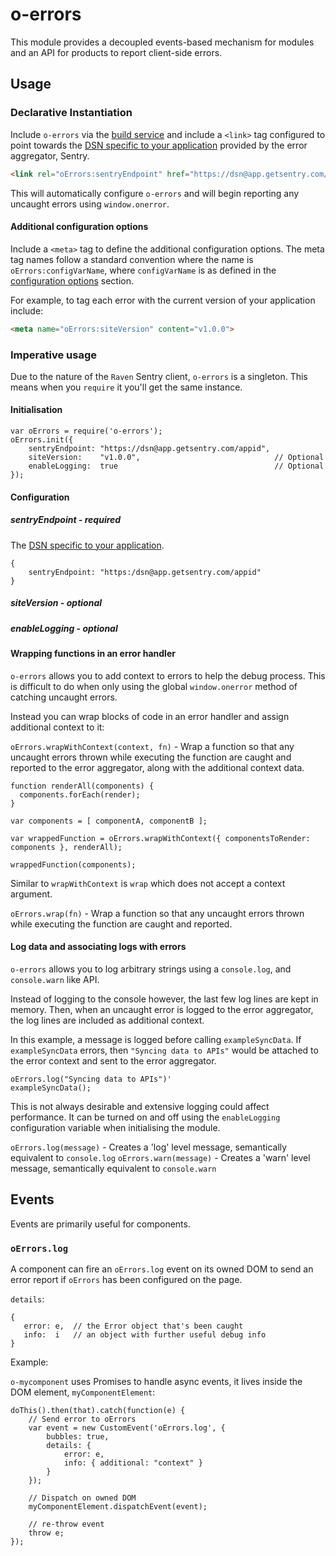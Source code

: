 # o-errors

This module provides a decoupled events-based mechanism for modules and an API
for products to report client-side errors.

## Usage

### Declarative Instantiation

Include `o-errors` via the [build service](https://registry.origami.ft.com/components/o-errors#section-usage) and include a `<link>` tag configured
to point towards the [DSN specific to your application](https://app.getsentry.com/docs/platforms/) provided by the error aggregator, Sentry.

```HTML
<link rel="oErrors:sentryEndpoint" href="https://dsn@app.getsentry.com/appid" />
```

This will automatically configure `o-errors` and will begin reporting any
uncaught errors using `window.onerror`.

#### Additional configuration options

Include a `<meta>` tag to define the additional configuration options.  The
meta tag names follow a standard convention where the name is
`oErrors:configVarName`, where `configVarName` is as defined in the [configuration options](#configuration) section.

For example, to tag each error with the current version of your application
include:

```HTML
<meta name="oErrors:siteVersion" content="v1.0.0">
```

### Imperative usage

Due to the nature of the `Raven` Sentry client, `o-errors` is a singleton.
This means when you `require` it you'll get the same instance.

#### Initialisation

```JS
var oErrors = require('o-errors');
oErrors.init({
	sentryEndpoint: "https://dsn@app.getsentry.com/appid",
	siteVersion:    "v1.0.0",                              // Optional
	enableLogging:  true                                   // Optional
});
```

#### Configuration

##### sentryEndpoint - required

The [DSN specific to your application](https://app.getsentry.com/docs/platforms/).

```JS
{
	sentryEndpoint: "https:/dsn@app.getsentry.com/appid"
}
```

##### siteVersion   - optional

##### enableLogging - optional

#### Wrapping functions in an error handler

`o-errors` allows you to add context to errors to help the debug process.
This is difficult to do when only using the global `window.onerror` method of
catching uncaught errors.

Instead you can wrap blocks of code in an error handler and assign additional
context to it:

`oErrors.wrapWithContext(context, fn)` - Wrap a function so that any uncaught
errors thrown while executing the function are caught and reported to the
error aggregator, along with the additional context data.

```JS
function renderAll(components) {
  components.forEach(render);
}

var components = [ componentA, componentB ];

var wrappedFunction = oErrors.wrapWithContext({ componentsToRender: components }, renderAll);

wrappedFunction(components);
```

Similar to `wrapWithContext` is `wrap` which does not accept a context
argument.

`oErrors.wrap(fn)` - Wrap a function so that any uncaught errors thrown while
executing the function are caught and reported.

#### Log data and associating logs with errors

`o-errors` allows you to log arbitrary strings using a `console.log`, and
`console.warn` like API.

Instead of logging to the console however, the last few log lines are kept in
memory.  Then, when an uncaught error is logged to the error aggregator, the
log lines are included as additional context.

In this example, a message is logged before calling `exampleSyncData`.  If
`exampleSyncData` errors, then `"Syncing data to APIs"` would be attached to
the error context and sent to the error aggregator.

```JS
oErrors.log("Syncing data to APIs")'
exampleSyncData();
```

This is not always desirable and extensive logging could affect performance.
It can be turned on and off using the `enableLogging` configuration variable
when initialising the module.

`oErrors.log(message)`  - Creates a 'log' level message, semantically equivalent to `console.log`
`oErrors.warn(message)` - Creates a 'warn' level message, semantically equivalent to `console.warn`

## Events

Events are primarily useful for components.

### `oErrors.log`

A component can fire an `oErrors.log` event on its owned DOM to send an error report if
`oErrors` has been configured on the page.

`details`:

```JS
{
   error: e,  // the Error object that's been caught
   info:  i   // an object with further useful debug info
}
```

Example:

`o-mycomponent` uses Promises to handle async events, it lives inside the DOM
element, `myComponentElement`:

```JS
doThis().then(that).catch(function(e) {
	// Send error to oErrors
	var event = new CustomEvent('oErrors.log', {
		bubbles: true,
		details: {
			error: e,
			info: { additional: "context" }
		}
	});

	// Dispatch on owned DOM
	myComponentElement.dispatchEvent(event);

	// re-throw event
	throw e;
});

```
